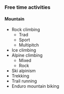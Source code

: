 ### Free time activities 
#### Mountain

* Rock climbing
  * Trad
  * Sport
  * Multipitch
* Ice climbing
* Alpine climbing
  * Mixed
  * Rock
* Ski alpinism
* Trekking
* Trail running
* Enduro mountain biking
